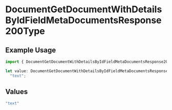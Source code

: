 # DocumentGetDocumentWithDetailsByIdFieldMetaDocumentsResponse200Type

## Example Usage

```typescript
import { DocumentGetDocumentWithDetailsByIdFieldMetaDocumentsResponse200Type } from "@documenso/sdk-typescript/models/operations";

let value: DocumentGetDocumentWithDetailsByIdFieldMetaDocumentsResponse200Type =
  "text";
```

## Values

```typescript
"text"
```